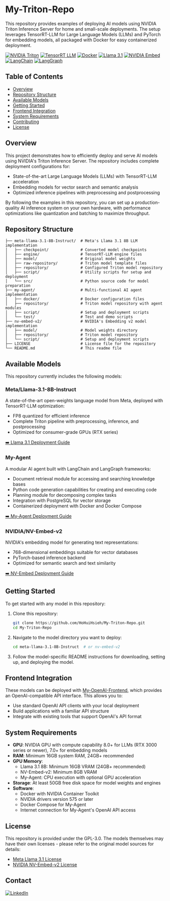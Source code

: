# My-Triton-Repo

This repository provides examples of deploying AI models using NVIDIA Triton Inference Server for home and small-scale deployments. The setup leverages TensorRT-LLM for Large Language Models (LLMs) and PyTorch for embedding models, all packaged with Docker for easy containerized deployment.

[![NVIDIA Triton](https://img.shields.io/badge/NVIDIA-Triton_Inference_Server-76B900?style=flat-square&logo=nvidia)](https://catalog.ngc.nvidia.com/orgs/nvidia/containers/tritonserver)
[![TensorRT LLM](https://img.shields.io/badge/NVIDIA-TensorRT--LLM-76B900?style=flat-square&logo=nvidia)](https://github.com/NVIDIA/TensorRT-LLM)
[![Docker](https://img.shields.io/badge/Docker-Container-2496ED?style=flat-square&logo=docker)](https://www.docker.com/)
[![Llama 3.1](https://img.shields.io/badge/Meta-Llama_3.1-0467DF?style=flat-square&logo=meta)](https://huggingface.co/meta-llama/Llama-3.1-8B-Instruct)
[![NVIDIA Embed](https://img.shields.io/badge/NVIDIA-NV--Embed--v2-76B900?style=flat-square&logo=nvidia)](https://huggingface.co/nvidia/NV-Embed-v2)
[![LangChain](https://img.shields.io/badge/LangChain-Framework-25A162?style=flat-square)](https://python.langchain.com/)
[![LangGraph](https://img.shields.io/badge/LangGraph-Framework-3693F3?style=flat-square)](https://python.langchain.com/docs/langgraph)


## Table of Contents

- [Overview](#overview)
- [Repository Structure](#repository-structure)
- [Available Models](#available-models)
- [Getting Started](#getting-started)
- [Frontend Integration](#frontend-integration)
- [System Requirements](#system-requirements)
- [Contributing](#contributing)
- [License](#license)

## Overview

This project demonstrates how to efficiently deploy and serve AI models using NVIDIA's Triton Inference Server. The repository includes complete deployment configurations for:

- State-of-the-art Large Language Models (LLMs) with TensorRT-LLM acceleration
- Embedding models for vector search and semantic analysis
- Optimized inference pipelines with preprocessing and postprocessing

By following the examples in this repository, you can set up a production-quality AI inference system on your own hardware, with performance optimizations like quantization and batching to maximize throughput.

## Repository Structure

```
├── meta-llama-3.1-8B-Instruct/  # Meta's Llama 3.1 8B LLM implementation
│   ├── checkpoint/              # Converted model checkpoints 
│   ├── engine/                  # TensorRT-LLM engine files
│   ├── model/                   # Original model weights
│   ├── raw-repository/          # Triton model template files
│   ├── repository/              # Configured Triton model repository
│   ├── script/                  # Utility scripts for setup and deployment
│   └── src/                     # Python source code for model preparation
├── my-agent/                    # Multi-functional AI agent implementation
│   ├── docker/                  # Docker configuration files
│   ├── repository/              # Triton model repository with agent modules
│   ├── script/                  # Setup and deployment scripts
│   └── test/                    # Test and demo scripts
├── nv-embed-v2/                 # NVIDIA's Embedding v2 model implementation
│   ├── model/                   # Model weights directory
│   ├── repository/              # Triton model repository
│   └── script/                  # Setup and deployment scripts
├── LICENSE                      # License file for the repository
└── README.md                    # This readme file
```

## Available Models

This repository currently includes the following models:

### Meta/Llama-3.1-8B-Instruct

A state-of-the-art open-weights language model from Meta, deployed with TensorRT-LLM optimization:
- FP8 quantized for efficient inference
- Complete Triton pipeline with preprocessing, inference, and postprocessing
- Optimized for consumer-grade GPUs (RTX series)

[➡️ Llama 3.1 Deployment Guide](meta-llama-3.1-8B-Instruct/README.md)

### My-Agent

A modular AI agent built with LangChain and LangGraph frameworks:
- Document retrieval module for accessing and searching knowledge bases
- Python code generation capabilities for creating and executing code
- Planning module for decomposing complex tasks
- Integration with PostgreSQL for vector storage
- Containerized deployment with Docker and Docker Compose

[➡️ My-Agent Deployment Guide](my-agent/README.md)

### NVIDIA/NV-Embed-v2

NVIDIA's embedding model for generating text representations:
- 768-dimensional embeddings suitable for vector databases
- PyTorch-based inference backend
- Optimized for semantic search and text similarity

[➡️ NV-Embed Deployment Guide](nv-embed-v2/README.md)

## Getting Started

To get started with any model in this repository:

1. Clone this repository:
   ```bash
   git clone https://github.com/HoHuiHsieh/My-Triton-Repo.git
   cd My-Triton-Repo
   ```

2. Navigate to the model directory you want to deploy:
   ```bash
   cd meta-llama-3.1-8B-Instruct  # or nv-embed-v2
   ```

3. Follow the model-specific README instructions for downloading, setting up, and deploying the model.

## Frontend Integration

These models can be deployed with [My-OpenAI-Frontend](https://github.com/HoHuiHsieh/My-OpenAI-Frontend.git), which provides an OpenAI-compatible API interface. This allows you to:

- Use standard OpenAI API clients with your local deployment
- Build applications with a familiar API structure
- Integrate with existing tools that support OpenAI's API format

## System Requirements

- **GPU**: NVIDIA GPU with compute capability 8.0+ for LLMs (RTX 3000 series or newer), 7.0+ for embedding models
- **RAM**: Minimum 16GB system RAM, 24GB+ recommended
- **GPU Memory**: 
  - Llama 3.1 8B: Minimum 16GB VRAM (24GB+ recommended)
  - NV-Embed-v2: Minimum 8GB VRAM
  - My-Agent: CPU execution with optional GPU acceleration
- **Storage**: At least 50GB free disk space for model weights and engines
- **Software**: 
  - Docker with NVIDIA Container Toolkit
  - NVIDIA drivers version 575 or later
  - Docker Compose for My-Agent
  - Internet connection for My-Agent's OpenAI API access

## License

This repository is provided under the GPL-3.0. 
The models themselves may have their own licenses - please refer to the original model sources for details:

- [Meta Llama 3.1 License](https://huggingface.co/meta-llama/Llama-3.1-8B-Instruct)
- [NVIDIA NV-Embed-v2 License](https://huggingface.co/nvidia/NV-Embed-v2)

## Contact

[![LinkedIn](https://img.shields.io/badge/LinkedIn-Connect-blue)](https://www.linkedin.com/in/hohuihsieh)
